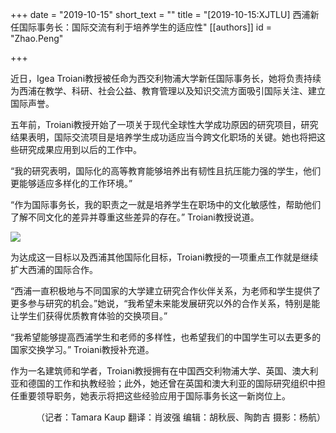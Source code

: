 +++
date = "2019-10-15"
short_text = ""
title = "[2019-10-15:XJTLU] 西浦新任国际事务长：国际交流有利于培养学生的适应性"
[[authors]]
    id = "Zhao.Peng"

+++

<p>近日，Igea Troiani教授被任命为西交利物浦大学新任国际事务长，她将负责持续为西浦在教学、科研、社会公益、教育管理以及知识交流方面吸引国际关注、建立国际声誉。</p><p>五年前，Troiani教授开始了一项关于现代全球性大学成功原因的研究项目，研究结果表明，国际交流项目是培养学生成功适应当今跨文化职场的关键。她也将把这些研究成果应用到以后的工作中。</p><p>“我的研究表明，国际化的高等教育能够培养出有韧性且抗压能力强的学生，他们更能够适应多样化的工作环境。”</p><p>“作为国际事务长，我的职责之一就是培养学生在职场中的文化敏感性，帮助他们了解不同文化的差异并尊重这些差异的存在。” Troiani教授说道。</p><p><img src="https://www.xjtlu.edu.cn/en/assets/images/news/2019/10/Igea.jpg"></p><p>为达成这一目标以及西浦其他国际化目标，Troiani教授的一项重点工作就是继续扩大西浦的国际合作。</p><p>“西浦一直积极地与不同国家的大学建立研究合作伙伴关系，为老师和学生提供了更多参与研究的机会。”她说，“我希望未来能发展研究以外的合作关系，特别是能让学生们获得优质教育体验的交换项目。”</p><p>“我希望能够提高西浦学生和老师的多样性，也希望我们的中国学生可以去更多的国家交换学习。” Troiani教授补充道。</p><p>作为一名建筑师和学者，Troiani教授拥有在中国西交利物浦大学、英国、澳大利亚和德国的工作和执教经验；此外，她还曾在英国和澳大利亚的国际研究组织中担任重要领导职务，她表示将把这些经验应用于国际事务长这一新岗位上。</p><p style="text-align: right;">（记者：Tamara Kaup 翻译：肖波强 编辑：胡秋辰、陶韵吉 摄影：杨航）</p>			
